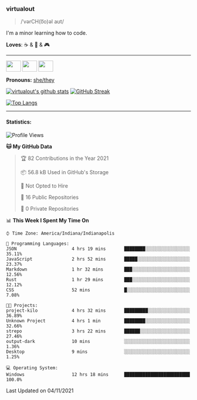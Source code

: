 ### virtualout
> /ˈvərCH(o͞o)əl aʊt/
> 
I'm a minor learning how to code.

**Loves**: ☕ & 🍫 & 🎮

-----
<p align="left">
<a href="https://twitter.com/ashexadecimal/" target="blank"><img align="center" src="https://cdn.jsdelivr.net/npm/simple-icons@3.0.1/icons/twitter.svg" alt="" height="30" width="40" /></a>
<a href="https://twitch.tv/sleepilylive" target="blank"><img align="center" src="https://cdn.jsdelivr.net/npm/simple-icons@3.0.1/icons/twitch.svg" alt="" height="30" width="40" /></a>
<a href="https://www.youtube.com/channel/UCVVgwKvv9UAbgsIWvYUSnkQ" target="blank"><img align="center" src="https://cdn.jsdelivr.net/npm/simple-icons@3.0.1/icons/youtube.svg" alt="" height="30" width="40" /></a>
</p>

**Pronouns:** [she/they](https://pronoun.is/she/:or/they)

[![virtualout's github stats](https://github-readme-stats.vercel.app/api?username=virtualout&theme=github_dark&show_icons=true)](https://github.com/anuraghazra/github-readme-stats)
[![GitHub Streak](http://github-readme-streak-stats.herokuapp.com?user=virtualout&theme=github-dark&date_format=M%20j%5B%2C%20Y%5D)](https://git.io/streak-stats)

[![Top Langs](https://github-readme-stats.vercel.app/api/top-langs/?username=virtualout&layout=compact&theme=github_dark)](https://github.com/anuraghazra/github-readme-stats)

-----

#### Statistics:

<!--START_SECTION:waka-->
![Profile Views](http://img.shields.io/badge/Profile%20Views-1-blue)

**🐱 My GitHub Data** 

> 🏆 82 Contributions in the Year 2021
 > 
> 📦 56.8 kB Used in GitHub's Storage 
 > 
> 🚫 Not Opted to Hire
 > 
> 📜 16 Public Repositories 
 > 
> 🔑 0 Private Repositories  
 > 
📊 **This Week I Spent My Time On** 

```text
⌚︎ Time Zone: America/Indiana/Indianapolis

💬 Programming Languages: 
JSON                     4 hrs 19 mins       ████████░░░░░░░░░░░░░░░░░   35.11% 
JavaScript               2 hrs 52 mins       █████░░░░░░░░░░░░░░░░░░░░   23.37% 
Markdown                 1 hr 32 mins        ███░░░░░░░░░░░░░░░░░░░░░░   12.56% 
Rust                     1 hr 29 mins        ███░░░░░░░░░░░░░░░░░░░░░░   12.12% 
CSS                      52 mins             █░░░░░░░░░░░░░░░░░░░░░░░░   7.08%

🐱‍💻 Projects: 
project-kilo             4 hrs 32 mins       █████████░░░░░░░░░░░░░░░░   36.89% 
Unknown Project          4 hrs 1 min         ████████░░░░░░░░░░░░░░░░░   32.66% 
strepo                   3 hrs 22 mins       ██████░░░░░░░░░░░░░░░░░░░   27.46% 
output-dark              10 mins             ░░░░░░░░░░░░░░░░░░░░░░░░░   1.36% 
Desktop                  9 mins              ░░░░░░░░░░░░░░░░░░░░░░░░░   1.25%

💻 Operating System: 
Windows                  12 hrs 18 mins      █████████████████████████   100.0%

```


 Last Updated on 04/11/2021
<!--END_SECTION:waka-->
